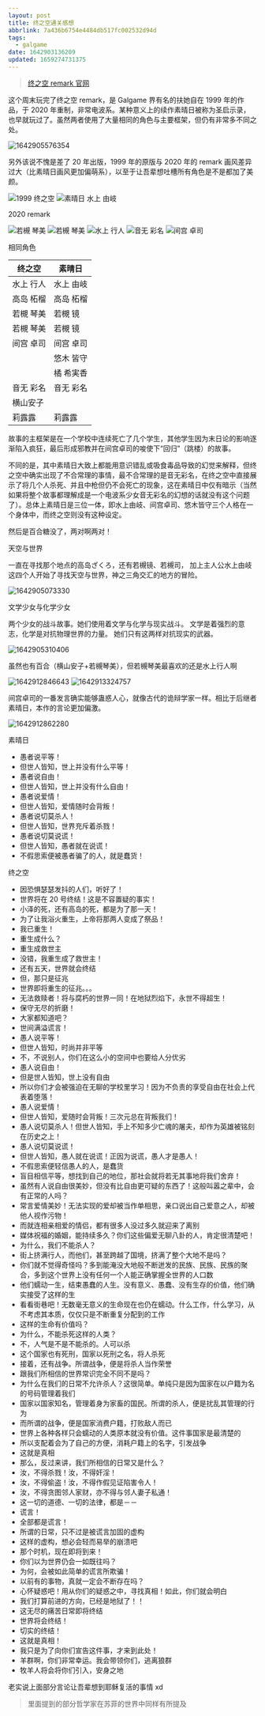 ```yaml
---
layout: post
title: 终之空通关感想
abbrlink: 7a436b6754e4484db517fc002532d94d
tags:
  - galgame
date: 1642903136209
updated: 1659274731375
---
```


> [终之空 remark 官网](https://www.keroq.co.jp/suba_10th/tuinosora_remake/index.html)

这个周末玩完了终之空 remark，是 Galgame 界有名的扶她自在 1999 年的作品，于 2020 年重制，非常电波系。某种意义上的续作素晴日被称为圣启示录，也早就玩过了。虽然两者使用了大量相同的角色与主要框架，但仍有非常多不同之处。

![1642905576354](https://images.weserv.nl/?url=https://lh3.googleusercontent.com/pw/AL9nZEUmvKBtRxGeG-J-0oVDVmdZccu0E0_HiDHaMPlvWBLp1v2wjaA152s9FxkIRFZROAChN-tYgimcK-ZYBFD_KGya40RzSKfDTVJqvoXjg5CsBmAaJPurSPdDmaDm6Bcunj4IxL_YPBnwtH0h7XdwaUxN=w1600-h1200-no)

另外该说不愧是差了 20 年出版，1999 年的原版与 2020 年的 remark 画风差异过大（比素晴日画风更加偏萌系），以至于让吾辈想吐槽所有角色是不是都加了美颜。

![1999 终之空](https://images.weserv.nl/?url=https://lh3.googleusercontent.com/pw/AL9nZEVbUnAq4FS8HdozaJm6ViQSXuiUt0WPQSXGl1hFW4B8EAk8Cod20glrFDRQp-rSrVy4LPm2sNcKqUNztQX1A8N_OqRgndsZbbFBwXOaIWpt-bi_ftW7GNdv2ppQPOkLOefHk9QuVY35fFbehSfgASfo=w200-h276-no)
![素晴日 水上 由岐](https://images.weserv.nl/?url=https://lh3.googleusercontent.com/pw/AL9nZEUrw0nqD2RgViMzGDgAwPAOEUDIxYoS1Pmn-NDaO6CTV4D81PcOopi1gqfjVQRlRIlpG-pLd8NfCKq5ELyE7EneVxpBmY8xrML780U80rtbYxbif4IWqTqVpagQ7qqqdh_gZKY132p0powv-siE0dpL=w1280-h960-no)

2020 remark

![若槻 琴美](https://images.weserv.nl/?url=https://lh3.googleusercontent.com/pw/AL9nZEWMw80Jt746EZMp72i6LDNXZsXGKKkQQzi9fX6v70jxQXHnz7l_YIVPAn73fawMH13c2sOGHVQjJ2magfxjXvWwBXabaVbLDoRaSs4rBtELyOI2EknjjKdg8IUaaInttXK6xC_UjD7v5fwKg1AhElRs=w1600-h1200-no)
![若槻 琴美](https://images.weserv.nl/?url=https://lh3.googleusercontent.com/pw/AL9nZEXAAF63solTc4G3EheearqF0XlNKWWLAtXTNKYu7yCDr7Efk7TaPIXG7bTDr2zyZDGTR0NGQEVlY6NOeasc1-xAcgNbRxb3Db02svb2gqWh5iJ_UUAOJ6OIx7wWIIqvNDXpDTXfVlipVVm1BdAPb-YO=w700-h690-no)
![水上 行人](https://images.weserv.nl/?url=https://lh3.googleusercontent.com/pw/AL9nZEVHJNiQxmvNwPVhoH5ynCvvgh8dCwIRnSfrD63GWPEY-w5JPt432OoWnyvT66u6yPzATiCRYCra9r0g3E3uiReoNghrRjYtL_G9ZkMQsvvpxD2lviFk-X_izYA4luiJctDTri6muP7phowSyv8VoH-a=w700-h690-no)
![音无 彩名](https://images.weserv.nl/?url=https://lh3.googleusercontent.com/pw/AL9nZEWEKsV-aENkyiO_d9vzrHuHgDmGBlA0qtApQaV2I4cVlBsuQxB3Axwp039C4-Wi-rP9nMeGhSdZ8bh7EH062Lbu54PAZoxrkNofC2D6YAdZK2_5yVCWAPgzeSKTInF9hWV5f_yRMR2OkDiUO2UsPQvr=w700-h690-no)
![间宫 卓司](https://images.weserv.nl/?url=https://lh3.googleusercontent.com/pw/AL9nZEWWlU0nx9BgV2fcC1oexfgeMThPfKhr2xEJbBm6CEVi5L7JJp-spMsq-Fiugvzrv51Ur2eNkREvLgScu_IMKTcm5SenLADTI8eD_TlYxylsJDo2UOTByHDG_dHvAe-r7LbvM-xx2UFSTg8MCciB2Sk6=w700-h690-no)

相同角色

| 终之空   | 素晴日   |
| ----- | ----- |
| 水上 行人 | 水上 由岐 |
| 高岛 柘榴 | 高岛 柘榴 |
| 若槻 琴美 | 若槻 镜  |
| 若槻 琴美 | 若槻 镜  |
| 间宫 卓司 | 间宫 卓司 |
|       | 悠木 皆守 |
|       | 橘 希実香 |
| 音无 彩名 | 音无 彩名 |
| 横山安子  |       |
| 莉露露   | 莉露露   |

故事的主框架是在一个学校中连续死亡了几个学生，其他学生因为末日论的影响逐渐陷入疯狂，最后形成邪教并在间宫卓司的唆使下“回归”（跳楼）的故事。

不同的是，其中素晴日大致上都能用意识错乱或吸食毒品导致的幻觉来解释，但终之空中确实出现了不合常理的事情，最不合常理的是音无彩名，在终之空中直接展示了将几个人杀死、并且中枪但仍不会死亡的现象，这在素晴日中仅有暗示（当然如果将整个故事都理解成是一个电波系少女音无彩名的幻想的话就没有这个问题了）。总体上素晴日是三位一体，即水上由岐、间宫卓司、悠木皆守三个人格在一个身体中，而终之空则没有这种设定。

然后是百合糖没了，两对啊两对！

天空与世界

一直在寻找那个地点的高岛ざくろ，还有若槻镜、若槻司，
加上主人公水上由岐这四个人开始了寻找天空与世界，神之三角交汇的地方的冒险。

![1642905073330](https://images.weserv.nl/?url=https://lh3.googleusercontent.com/pw/AL9nZEWyyLlOh3RK6rV5lYdzqSDRUBQT1HYtWAIXhPIPLRRE0fA4Pg7JjzxdE31BoUnnQ75Tbk4ODCjWxXdlVrH3jE0v2rqUGi0JH3qG8Rfq2jymDdxp929w3pJYi7FcfG9c3WSbUGlxSzFjiDOveTD-LWeY=w1280-h960-no)

文学少女与化学少女

两个少女的战斗故事。她们使用着文学与化学与现实战斗。
文学是着强烈的意志，化学是对抗物理世界的力量。
她们只有这两样对抗现实的武器。

![1642905310406](https://images.weserv.nl/?url=https://lh3.googleusercontent.com/pw/AL9nZEVfYMoj_JT10gybCFyFzTrCsyPDXcaYUv1DSTL4hxKOzw2LZZr2ZiBwhdjjUXDiBFf1NQrXWdZNfIpK_iaPMeSo1wkokG3i_O0KUefe8BSXLh2403j4cz_9jWNpKTdJCABLsHcEqX_HwhSO_eyInmu6=w1280-h960-no)

虽然也有百合（横山安子+若槻琴美），但若槻琴美最喜欢的还是水上行人啊

![1642912846643](https://images.weserv.nl/?url=https://lh3.googleusercontent.com/pw/AL9nZEUIxy984P5STkgZ5jzMpvJyDIQf3nTrUxoVMD10hO58Najx3mtHWALyYjrgBG5poaQhyxdYLSCQcNkcQNoHAvaiSE8EuXf2eNvHigrZaYSEJO3T_nzjuChSFL-ISz2aws7lM9Okiv3Yx-fa1YyzdBTn=w700-h690-no)
![1642913324757](https://images.weserv.nl/?url=https://lh3.googleusercontent.com/pw/AL9nZEU65rFpDJBUaQIOHEEgnHAUgBIRzAkX73JT9t-f2wynDpWFK9BNVqs77BYrSCNUpPu4adoFTz2uqmWmvV6BMdZjSlJ2Izd9uTtTPuRetyXBWpzpauJpEBHmeoPoq6kI3KoVTD2qk-uTQ78XPs4taOL_=w1200-h900-no)

间宫卓司的一番发言确实能够蛊惑人心，就像古代的诡辩学家一样。相比于后继者素晴日，本作的言论更加偏激。

![1642912862280](https://images.weserv.nl/?url=https://lh3.googleusercontent.com/pw/AL9nZEWfPwlE78nVvL0Yr5erca74jXzRyATA1gkhA5MUh8ADnwYZrdIZ0gjza-vJjdoZk1DnQc2v2NVD_lv-Ult2j6ZoZ-wHvkBnDDRdMuFUJosvZO5SJ0TFuj6ogFV8LVuguI_3MjPbTAwjFhul0Kat1AoY=w1200-h900-no)

素晴日

*   愚者说平等！
*   但世人皆知，世上并没有什么平等！
*   愚者说自由！
*   但世人皆知，世上并没有什么自由！
*   愚者说爱情！
*   但世人皆知，爱情随时会背叛！
*   愚者说切莫杀人！
*   但世人皆知，世界充斥着杀戮！
*   愚者说切莫说谎！
*   但世人皆知，愚者就在说谎！
*   不假思索便被愚者骗了的人，就是蠢货！

终之空

*   因恐惧瑟瑟发抖的人们，听好了！
*   世界将在 20 号终结！这是不容置疑的事实！
*   小泽的死，还有高岛的死，都是为了那一天！
*   为了让我浴火重生，上帝将那两人变成了祭品！
*   我已重生！
*   重生成什么？
*   重生成救世主
*   没错，我重生成了救世主！
*   还有五天，世界就会终结
*   但，那只是征兆
*   世界即将重生的征兆。。。
*   无法救赎者！将与腐朽的世界一同！在地狱烈焰下，永世不得超生！
*   保守无尽的折磨！
*   大家都知道吧？
*   世间满溢谎言！
*   愚人说平等！
*   但世人皆知，时尚并非平等
*   不，不说别人，你们在这么小的空间中也要给人分优劣
*   愚人说自由！
*   但是世人皆知，世上没有自由
*   所以你们才会被强迫在无聊的学校里学习！因为不负责的享受自由在社会上代表着堕落！
*   愚人说爱情！
*   但世人皆知，爱随时会背叛！三次元总在背叛我们！
*   愚人说切莫杀人！但世人皆知，手上不知多少亡魂的屠夫，却作为英雄被铭刻在历史之上！
*   愚人说切莫说谎！
*   但世人皆知，愚人就在说谎！正因为说谎，愚人才是愚人！
*   不假思索便轻信愚人的人，是蠢货
*   盲目相信平等，想找到自己的地位，那社会就将若无其事地将我们舍弃！
*   虽然有人说自由很美妙，但没有比自由更可疑的东西了！这般叫嚣之辈中，会有正常的人吗？
*   常言爱情美妙！无法实现的爱却被当作单相思，亲口说出自己爱意之人，却被他人视作污物！
*   而就连相亲相爱的情侣，都有很多人没过多久就迎来了离别
*   媒体祝福的婚姻，能持续多久？你们这些偏爱无聊八卦的人，肯定很清楚吧！
*   为什么，我们不能杀人？
*   街上挤满行人，而他们，甚至跨越了国境，挤满了整个大地不是吗？
*   你们就不觉得奇怪吗？多到能淹没大地般不断迸发的民族、民族、民族的聚合，多到这个世界上没有任何一个人能正确掌握全世界的人口数
*   他们蠕动一生，结束愚蠢的人生。没有意义、愚蠢、没有生存的价值，他们确实接受了这样的生
*   看看街巷吧！无数毫无意义的生命现在也仍在蠕动。什么工作，什么学习，从不考虑其本质，仅仅只是不断重复分配到的工作
*   这样的生命有价值吗？
*   为什么，不能杀死这样的人类？
*   不，人气是不是不能杀的。人可以杀
*   这个国家也有死刑，国家以死刑之名，将人杀死
*   接着，还有战争。所谓战争，便是将杀人当作荣誉
*   跟我们所相信的世界常识完全不同不是吗？
*   为什么在我们的日常不允许杀人？这很简单。单纯只是因为国家在以户籍为名的号码管理着我们
*   国家以国家知名，管理着身为家畜的国民。所谓的杀人，便是扰乱其管理的行为
*   而所谓的战争，便是国家消费户籍，打败敌人而已
*   世界上各种各样只会蠕动的人类原本就没有价值。这件事国家是最清楚的
*   所以支配着会为了自己的方便，消耗户籍上的名字，引发战争
*   这就是真相
*   那么，反过来讲，我们所相信的日常又是什么？
*   汝，不得杀戮！汝，不得奸淫！
*   汝，不得偷盗！汝，不得作假见证陷害令人！
*   汝，不得贪图邻人家财，亦不得与邻人妻子私通！
*   这一切的道德、一切的法律，都是－－
*   谎言！
*   全部都是谎言！
*   所谓的日常，只不过是被谎言加固的虚构
*   这样的虚构，想必会轻而易举的崩溃吧
*   那个时机，现在即将到来！
*   你们以为世界仍会一如既往吗？
*   为何，会被如此简单的谎言所欺骗！
*   以前有的事物，真就一定会不断存在吗？
*   心怀疑惑吧！用从你们的疑惑之中，寻找真相！如此，你们就会明白
*   我们打算前进的方向，已经是地狱了！！
*   这无尽的痛苦日常即将终结
*   世界将会终结！
*   切实的终结！
*   这就是真相！
*   我只是为了向你们宣告这件事，才来到此处！
*   羊群啊，你们非常幸运。我会带领你们，逃离狼群
*   牧羊人将会将你们引入，安身之地

老实说上面部分言论让吾辈想到耶稣复活的事情 xd

> 里面提到的部分哲学家在苏菲的世界中同样有所提及
